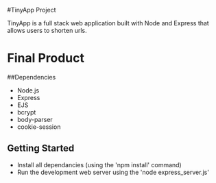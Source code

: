 #TinyApp Project

TinyApp is a full stack web application built with Node and Express that allows users to shorten urls.

# Final Product

##Dependencies

- Node.js
- Express
- EJS
- bcrypt
- body-parser
- cookie-session

## Getting Started

- Install all dependancies (using the 'npm install' command)
- Run the development web server using the 'node express_server.js'